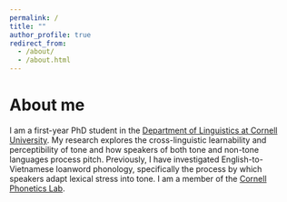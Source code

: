 ```yaml
---
permalink: /
title: ""
author_profile: true
redirect_from: 
  - /about/
  - /about.html
---
```


About me
======
I am a first-year PhD student in the [Department of Linguistics at Cornell University](https://linguistics.cornell.edu/). My research explores the cross-linguistic learnability and perceptibility of tone and how speakers of both tone and non-tone languages process pitch. Previously, I have investigated English-to-Vietnamese loanword phonology, specifically the process by which speakers adapt lexical stress into tone. I am a member of the [Cornell Phonetics Lab](https://conf.ling.cornell.edu/). 
